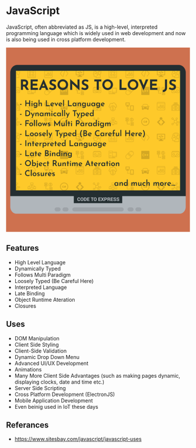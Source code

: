 # JavaScript

JavaScript, often abbreviated as JS, is a high-level, interpreted programming language which is widely used in web development and now is also being used in cross platform development.

![JavaScript](./image.png)

## Features

- High Level Language
- Dynamically Typed
- Follows Multi Paradigm
- Loosely Typed (Be Careful Here)
- Interpreted Language
- Late Binding
- Object Runtime Ateration
- Closures

## Uses

- DOM Manipulation
- Client Side Styling
- Client-Side Validation
- Dynamic Drop Down Menu
- Advanced UI/UX Development
- Animations
- Many More Client Side Advantages (such as making pages dynamic, displaying clocks, date and time etc.)
- Server Side Scripting
- Cross Platform Development (ElectronJS)
- Mobile Application Development
- Even beinig used in IoT these days

## Referances

- https://www.sitesbay.com/javascript/javascript-uses